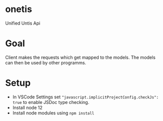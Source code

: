 # onetis

Unified Untis Api

# Goal

Client makes the requests which get mapped to the models. The models can then be used by other programms.

# Setup

-   In VSCode Settings set `"javascript.implicitProjectConfig.checkJs": true` to enable JSDoc type checking.
-   Install node 12
-   Install node modules using `npm install`
